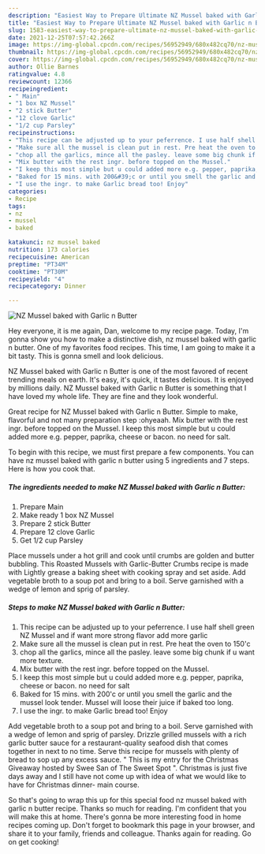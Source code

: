 ```yaml
---
description: "Easiest Way to Prepare Ultimate NZ Mussel baked with Garlic n Butter"
title: "Easiest Way to Prepare Ultimate NZ Mussel baked with Garlic n Butter"
slug: 1583-easiest-way-to-prepare-ultimate-nz-mussel-baked-with-garlic-n-butter
date: 2021-12-25T07:57:42.266Z
image: https://img-global.cpcdn.com/recipes/56952949/680x482cq70/nz-mussel-baked-with-garlic-n-butter-recipe-main-photo.jpg
thumbnail: https://img-global.cpcdn.com/recipes/56952949/680x482cq70/nz-mussel-baked-with-garlic-n-butter-recipe-main-photo.jpg
cover: https://img-global.cpcdn.com/recipes/56952949/680x482cq70/nz-mussel-baked-with-garlic-n-butter-recipe-main-photo.jpg
author: Ollie Barnes
ratingvalue: 4.8
reviewcount: 12366
recipeingredient:
- " Main"
- "1 box NZ Mussel"
- "2 stick Butter"
- "12 clove Garlic"
- "1/2 cup Parsley"
recipeinstructions:
- "This recipe can be adjusted up to your peferrence. I use half shell green NZ Mussel and if want more strong flavor add more garlic"
- "Make sure all the mussel is clean put in rest. Pre heat the oven to 150&#39;c"
- "chop all the garlics, mince all the pasley. leave some big chunk if u want more texture."
- "Mix butter with the rest ingr. before topped on the Mussel."
- "I keep this most simple but u could added more e.g. pepper, paprika, cheese or bacon. no need for salt"
- "Baked for 15 mins. with 200&#39;c or until you smell the garlic and the mussel look tender. Mussel will loose their juice if baked too long."
- "I use the ingr. to make Garlic bread too! Enjoy"
categories:
- Recipe
tags:
- nz
- mussel
- baked

katakunci: nz mussel baked 
nutrition: 173 calories
recipecuisine: American
preptime: "PT34M"
cooktime: "PT30M"
recipeyield: "4"
recipecategory: Dinner

---
```



![NZ Mussel baked with Garlic n Butter](https://img-global.cpcdn.com/recipes/56952949/680x482cq70/nz-mussel-baked-with-garlic-n-butter-recipe-main-photo.jpg)

Hey everyone, it is me again, Dan, welcome to my recipe page. Today, I'm gonna show you how to make a distinctive dish, nz mussel baked with garlic n butter. One of my favorites food recipes. This time, I am going to make it a bit tasty. This is gonna smell and look delicious.

NZ Mussel baked with Garlic n Butter is one of the most favored of recent trending meals on earth. It's easy, it's quick, it tastes delicious. It is enjoyed by millions daily. NZ Mussel baked with Garlic n Butter is something that I have loved my whole life. They are fine and they look wonderful.

Great recipe for NZ Mussel baked with Garlic n Butter. Simple to make, flavorful and not many preparation step :ohyeaah. Mix butter with the rest ingr. before topped on the Mussel. I keep this most simple but u could added more e.g. pepper, paprika, cheese or bacon. no need for salt.


To begin with this recipe, we must first prepare a few components. You can have nz mussel baked with garlic n butter using 5 ingredients and 7 steps. Here is how you cook that.

<!--inarticleads1-->

##### The ingredients needed to make NZ Mussel baked with Garlic n Butter:

1. Prepare  Main
1. Make ready 1 box NZ Mussel
1. Prepare 2 stick Butter
1. Prepare 12 clove Garlic
1. Get 1/2 cup Parsley


Place mussels under a hot grill and cook until crumbs are golden and butter bubbling. This Roasted Mussels with Garlic-Butter Crumbs recipe is made with Lightly grease a baking sheet with cooking spray and set aside. Add vegetable broth to a soup pot and bring to a boil. Serve garnished with a wedge of lemon and sprig of parsley. 

<!--inarticleads2-->

##### Steps to make NZ Mussel baked with Garlic n Butter:

1. This recipe can be adjusted up to your peferrence. I use half shell green NZ Mussel and if want more strong flavor add more garlic
1. Make sure all the mussel is clean put in rest. Pre heat the oven to 150&#39;c
1. chop all the garlics, mince all the pasley. leave some big chunk if u want more texture.
1. Mix butter with the rest ingr. before topped on the Mussel.
1. I keep this most simple but u could added more e.g. pepper, paprika, cheese or bacon. no need for salt
1. Baked for 15 mins. with 200&#39;c or until you smell the garlic and the mussel look tender. Mussel will loose their juice if baked too long.
1. I use the ingr. to make Garlic bread too! Enjoy


Add vegetable broth to a soup pot and bring to a boil. Serve garnished with a wedge of lemon and sprig of parsley. Drizzle grilled mussels with a rich garlic butter sauce for a restaurant-quality seafood dish that comes together in next to no time. Serve this recipe for mussels with plenty of bread to sop up any excess sauce. &#34; This is my entry for the Christmas Giveaway hosted by Swee San of The Sweet Spot &#34;. Christmas is just five days away and I still have not come up with idea of what we would like to have for Christmas dinner- main course. 

So that's going to wrap this up for this special food nz mussel baked with garlic n butter recipe. Thanks so much for reading. I'm confident that you will make this at home. There's gonna be more interesting food in home recipes coming up. Don't forget to bookmark this page in your browser, and share it to your family, friends and colleague. Thanks again for reading. Go on get cooking!
